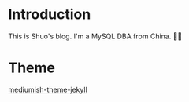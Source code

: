 # Introduction
This is Shuo's blog. I'm a MySQL DBA from China.
💯💯

# Theme
[mediumish-theme-jekyll](https://github.com/wowthemesnet/mediumish-theme-jekyll)
